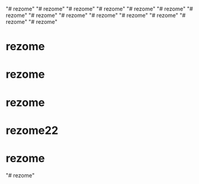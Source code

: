"# rezome" 
"# rezome" 
"# rezome" 
"# rezome" 
"# rezome" 
"# rezome" 
"# rezome" 
"# rezome" 
"# rezome" 
"# rezome" 
"# rezome" 
"# rezome" 
"# rezome" 
"# rezome" 
# rezome
# rezome
# rezome
# rezome22
# rezome
"# rezome" 
